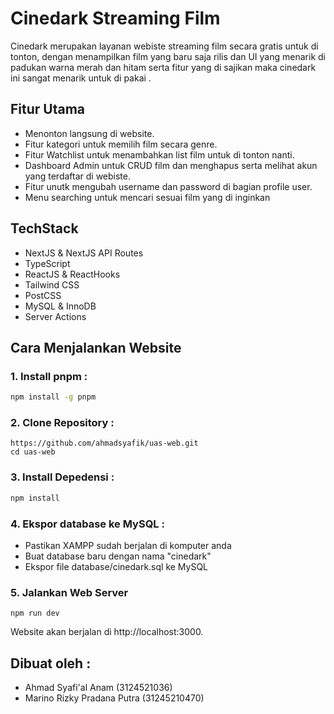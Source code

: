# Cinedark Streaming Film

Cinedark merupakan layanan webiste streaming film secara gratis untuk di tonton, dengan menampilkan film yang baru saja rilis dan UI yang menarik di padukan warna merah dan hitam serta fitur yang di sajikan maka cinedark ini sangat menarik untuk di pakai .

## Fitur Utama

- Menonton langsung di website.
- Fitur kategori untuk memilih film secara genre.
- Fitur Watchlist untuk menambahkan list film untuk di tonton nanti.
- Dashboard Admin untuk CRUD film dan menghapus serta melihat akun yang terdaftar di webiste.
- Fitur unutk mengubah username dan password di bagian profile user.
- Menu searching untuk mencari sesuai film yang di inginkan

## TechStack 

- NextJS & NextJS API Routes
- TypeScript
- ReactJS & ReactHooks
- Tailwind CSS
- PostCSS
- MySQL & InnoDB
- Server Actions

## Cara Menjalankan Website

### 1.  Install pnpm :

  ```bash
  npm install -g pnpm
```
### 2. Clone Repository :
```
https://github.com/ahmadsyafik/uas-web.git
cd uas-web
```
### 3. Install Depedensi :

```bash
npm install
```

### 4. Ekspor database ke MySQL :
- Pastikan XAMPP sudah berjalan di komputer anda
- Buat database baru dengan nama "cinedark"
- Ekspor file database/cinedark.sql ke MySQL

### 5. Jalankan Web Server
```
npm run dev
```
Website akan berjalan di http://localhost:3000.

## Dibuat oleh :
- Ahmad Syafi'al Anam (3124521036)
- Marino Rizky Pradana Putra (31245210470)
